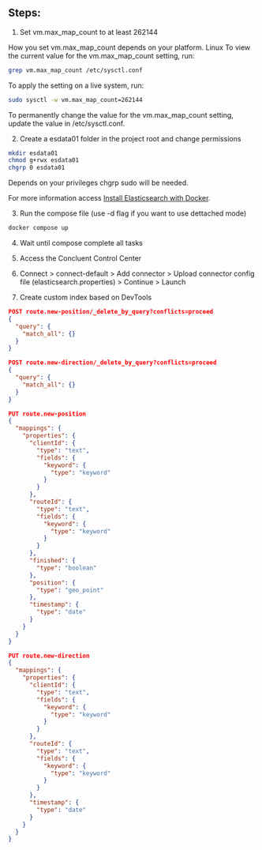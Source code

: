 ## Steps:

1. Set vm.max_map_count to at least 262144

How you set vm.max_map_count depends on your platform.
Linux
To view the current value for the vm.max_map_count setting, run:

```bash
grep vm.max_map_count /etc/sysctl.conf
```

To apply the setting on a live system, run:

```bash
sudo sysctl -w vm.max_map_count=262144
```

To permanently change the value for the vm.max_map_count setting, update the value in /etc/sysctl.conf.

2. Create a esdata01 folder in the project root and change permissions

```bash
mkdir esdata01
chmod g+rwx esdata01
chgrp 0 esdata01
```

Depends on your privileges chgrp sudo will be needed.

For more information access [Install Elasticsearch with Docker](https://www.elastic.co/guide/en/elasticsearch/reference/8.0/docker.html).

3. Run the compose file (use -d flag if you want to use dettached mode)

```bash
docker compose up
```

4. Wait until compose complete all tasks

5. Access the Concluent Control Center

6. Connect > connect-default > Add connector > Upload connector config file (elasticsearch.properties) > Continue > Launch

7. Create custom index based on DevTools

```json
POST route.new-position/_delete_by_query?conflicts=proceed
{
  "query": {
    "match_all": {}
  }
}

POST route.new-direction/_delete_by_query?conflicts=proceed
{
  "query": {
    "match_all": {}
  }
}

PUT route.new-position
{
  "mappings": {
    "properties": {
      "clientId": {
        "type": "text",
        "fields": {
          "keyword": {
            "type": "keyword"
          }
        }
      },
      "routeId": {
        "type": "text",
        "fields": {
          "keyword": {
            "type": "keyword"
          }
        }
      },
      "finished": {
        "type": "boolean"
      },
      "position": {
        "type": "geo_point"
      },
      "timestamp": {
        "type": "date"
      }
    }
  }
}

PUT route.new-direction
{
  "mappings": {
    "properties": {
      "clientId": {
        "type": "text",
        "fields": {
          "keyword": {
            "type": "keyword"
          }
        }
      },
      "routeId": {
        "type": "text",
        "fields": {
          "keyword": {
            "type": "keyword"
          }
        }
      },
      "timestamp": {
        "type": "date"
      }
    }
  }
}
```
